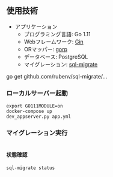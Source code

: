 ## 使用技術
- アプリケーション
  - プログラミング言語: Go 1.11
  - Webフレームワーク: [Gin](https://github.com/gin-gonic/gin)
  - ORマッパー: [gorp](https://github.com/go-gorp/gorp)
  - データベース: PostgreSQL
  - マイグレーション: [sql-migrate](https://github.com/rubenv/sql-migrate)

go get github.com/rubenv/sql-migrate/...


### ローカルサーバー起動

```
export GO111MODULE=on
docker-compose up
dev_appserver.py app.yml
```

### マイグレーション実行
```

```

#### 状態確認
```
sql-migrate status
```
